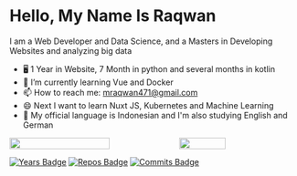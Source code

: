 # Hello, My Name Is Raqwan

I am a Web Developer and Data Science, and a Masters in Developing Websites and analyzing big data

- 🖥 1 Year in Website, 7 Month in python and several months in kotlin
- 📱 I’m currently learning Vue and Docker
- 📫 How to reach me: mraqwan471@gmail.com
- 😄 Next I want to learn Nuxt JS, Kubernetes and Machine Learning
- 💬 My official language is Indonesian and I'm also studying English and German

<p style="display:flex">

 <img src="https://github-readme-stats.vercel.app/api?username=Rqwannn&show_icons=true&theme=tokyonight&bg_color=ffffff" width="59%">

  <img src="https://github-readme-stats.vercel.app/api/top-langs/?username=Rqwannn&theme=tokyonight&hide_langs_below=1&layout=compact&bg_color=ffffff" width="40%">

 </p>

 [![Years Badge](https://badges.pufler.dev/years/Rqwannn)](https://badges.pufler.dev)
 [![Repos Badge](https://badges.pufler.dev/repos/Rqwannn)](https://badges.pufler.dev)
 [![Commits Badge](https://badges.pufler.dev/commits/weekly/Rqwannn)](https://badges.pufler.dev)
